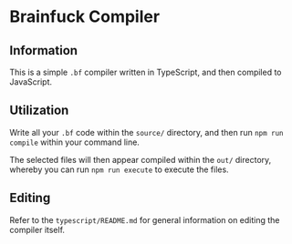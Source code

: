 # Brainfuck Compiler

## Information

This is a simple `.bf` compiler written in TypeScript, and then compiled to JavaScript.


## Utilization

Write all your `.bf` code within the `source/` directory, and then run `npm run compile` within your command line.

The selected files will then appear compiled within the `out/` directory, whereby you can run `npm run execute` to execute the files.


## Editing

Refer to the `typescript/README.md` for general information on editing the compiler itself.